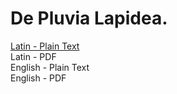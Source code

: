 # De Pluvia Lapidea.

[Latin - Plain Text](full-text-latin.md)  
Latin - PDF  
English - Plain Text  
English - PDF  
